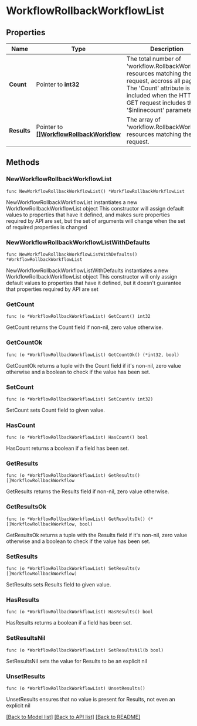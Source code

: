 # WorkflowRollbackWorkflowList

## Properties

Name | Type | Description | Notes
------------ | ------------- | ------------- | -------------
**Count** | Pointer to **int32** | The total number of &#39;workflow.RollbackWorkflow&#39; resources matching the request, accross all pages. The &#39;Count&#39; attribute is included when the HTTP GET request includes the &#39;$inlinecount&#39; parameter. | [optional] 
**Results** | Pointer to [**[]WorkflowRollbackWorkflow**](WorkflowRollbackWorkflow.md) | The array of &#39;workflow.RollbackWorkflow&#39; resources matching the request. | [optional] 

## Methods

### NewWorkflowRollbackWorkflowList

`func NewWorkflowRollbackWorkflowList() *WorkflowRollbackWorkflowList`

NewWorkflowRollbackWorkflowList instantiates a new WorkflowRollbackWorkflowList object
This constructor will assign default values to properties that have it defined,
and makes sure properties required by API are set, but the set of arguments
will change when the set of required properties is changed

### NewWorkflowRollbackWorkflowListWithDefaults

`func NewWorkflowRollbackWorkflowListWithDefaults() *WorkflowRollbackWorkflowList`

NewWorkflowRollbackWorkflowListWithDefaults instantiates a new WorkflowRollbackWorkflowList object
This constructor will only assign default values to properties that have it defined,
but it doesn't guarantee that properties required by API are set

### GetCount

`func (o *WorkflowRollbackWorkflowList) GetCount() int32`

GetCount returns the Count field if non-nil, zero value otherwise.

### GetCountOk

`func (o *WorkflowRollbackWorkflowList) GetCountOk() (*int32, bool)`

GetCountOk returns a tuple with the Count field if it's non-nil, zero value otherwise
and a boolean to check if the value has been set.

### SetCount

`func (o *WorkflowRollbackWorkflowList) SetCount(v int32)`

SetCount sets Count field to given value.

### HasCount

`func (o *WorkflowRollbackWorkflowList) HasCount() bool`

HasCount returns a boolean if a field has been set.

### GetResults

`func (o *WorkflowRollbackWorkflowList) GetResults() []WorkflowRollbackWorkflow`

GetResults returns the Results field if non-nil, zero value otherwise.

### GetResultsOk

`func (o *WorkflowRollbackWorkflowList) GetResultsOk() (*[]WorkflowRollbackWorkflow, bool)`

GetResultsOk returns a tuple with the Results field if it's non-nil, zero value otherwise
and a boolean to check if the value has been set.

### SetResults

`func (o *WorkflowRollbackWorkflowList) SetResults(v []WorkflowRollbackWorkflow)`

SetResults sets Results field to given value.

### HasResults

`func (o *WorkflowRollbackWorkflowList) HasResults() bool`

HasResults returns a boolean if a field has been set.

### SetResultsNil

`func (o *WorkflowRollbackWorkflowList) SetResultsNil(b bool)`

 SetResultsNil sets the value for Results to be an explicit nil

### UnsetResults
`func (o *WorkflowRollbackWorkflowList) UnsetResults()`

UnsetResults ensures that no value is present for Results, not even an explicit nil

[[Back to Model list]](../README.md#documentation-for-models) [[Back to API list]](../README.md#documentation-for-api-endpoints) [[Back to README]](../README.md)


